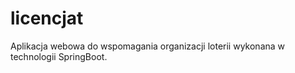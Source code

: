 # licencjat
 Aplikacja webowa do wspomagania organizacji loterii wykonana w technologii SpringBoot.
